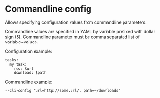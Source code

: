 # Commandline config

Allows specifying configuration values from commandline parameters.

Commandline values are specified in YAML by variable prefixed with dollar sign ($).
Commandline parameter must be comma separated list of variable=values.

Configuration example:

```
tasks:
  my task:
    rss: $url
    download: $path
```

Commandline example:

```
--cli-config "url=http://some.url/, path=~/downloads"
```